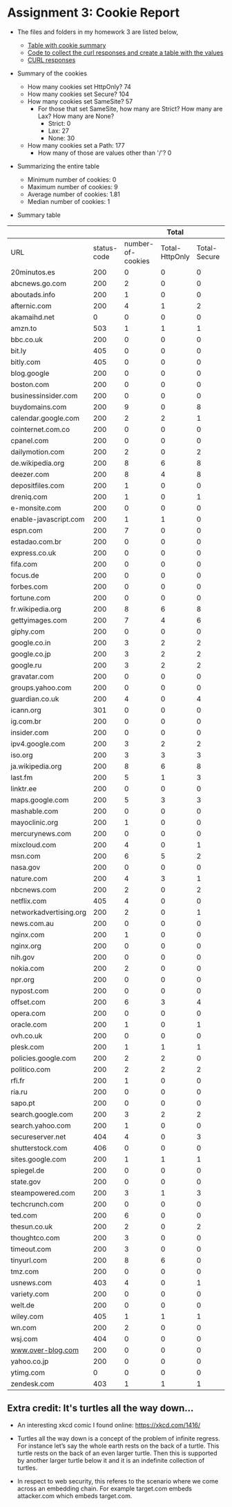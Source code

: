# Assignment 3: Cookie Report


* The files and folders in my homework 3 are listed below,
  * [Table with cookie summary](table.tsv)
  * [Code to collect the curl responses and create a table with the values](cookie.py)
  * [CURL responses](output)
  
  
  
* Summary of the cookies
  * How many cookies set HttpOnly?  74
  * How many cookies set Secure?  104
  * How many cookies set SameSite?  57
    * For those that set SameSite, how many are Strict? How many are Lax? How many are None?
	   * Strict:  0
	   * Lax:  27
	   * None:  30
  * How many cookies set a Path:  177
    * How many of those are values other than '/'?  0



* Summarizing the entire table
  * Minimum number of cookies:  0
  * Maximum number of cookies:  9
  * Average number of cookies:  1.81
  * Median number of cookies:  1


* Summary table


|                      |           |                 |Total         |            |              |          |1       || ||2       || ||3       ||FIELD18 ||4       || ||5       || ||6       || ||7       || ||8       || ||9       || ||
|----------------------|-----------|-----------------|--------------|------------|--------------|----------|--------|------|--------|-------|--------|-------|--------|-------|--------|-------|--------|-------|--------|-------|--------|-------|--------|-------|--------|-------|--------|-------|--------|-------|--------|-------|--------|-------|--------|-------|--------|-------|--------|-------|--------|-------|
|URL                   |status-code|number-of-cookies|Total-HttpOnly|Total-Secure|Total-SameSite|Total-Path|HttpOnly|Secure|SameSite|Path   |HttpOnly|Secure |SameSite|Path   |HttpOnly|Secure |SameSite|Path   |HttpOnly|Secure |SameSite|Path   |HttpOnly|Secure |SameSite|Path   |HttpOnly|Secure |SameSite|Path   |HttpOnly|Secure |SameSite|Path   |HttpOnly|Secure |SameSite|Path   |HttpOnly|Secure |SameSite|Path   |
|20minutos.es          |200        |0                |0             |0           |0             |0         |        |      |        |       |        |       |        |       |        |       |        |       |        |       |        |       |        |       |        |       |        |       |        |       |        |       |        |       |        |       |        |       |        |       |        |       |
|abcnews.go.com        |200        |2                |0             |0           |0             |2         |no      |no    |no      |/      |no      |no     |no      |/      |        |       |        |       |        |       |        |       |        |       |        |       |        |       |        |       |        |       |        |       |        |       |        |       |        |       |        |       |
|aboutads.info         |200        |1                |0             |0           |0             |1         |no      |no    |no      |/      |        |       |        |       |        |       |        |       |        |       |        |       |        |       |        |       |        |       |        |       |        |       |        |       |        |       |        |       |        |       |        |       |
|afternic.com          |200        |4                |1             |2           |0             |4         |yes     |yes   |no      |/      |no      |no     |no      |/      |no      |yes    |no      |/      |no      |no     |no      |/      |        |       |        |       |        |       |        |       |        |       |        |       |        |       |        |       |        |       |        |       |
|akamaihd.net          |0          |0                |0             |0           |0             |0         |        |      |        |       |        |       |        |       |        |       |        |       |        |       |        |       |        |       |        |       |        |       |        |       |        |       |        |       |        |       |        |       |        |       |        |       |
|amzn.to               |503        |1                |1             |1           |0             |1         |yes     |yes   |no      |/      |        |       |        |       |        |       |        |       |        |       |        |       |        |       |        |       |        |       |        |       |        |       |        |       |        |       |        |       |        |       |        |       |
|bbc.co.uk             |200        |0                |0             |0           |0             |0         |        |      |        |       |        |       |        |       |        |       |        |       |        |       |        |       |        |       |        |       |        |       |        |       |        |       |        |       |        |       |        |       |        |       |        |       |
|bit.ly                |405        |0                |0             |0           |0             |0         |        |      |        |       |        |       |        |       |        |       |        |       |        |       |        |       |        |       |        |       |        |       |        |       |        |       |        |       |        |       |        |       |        |       |        |       |
|bitly.com             |405        |0                |0             |0           |0             |0         |        |      |        |       |        |       |        |       |        |       |        |       |        |       |        |       |        |       |        |       |        |       |        |       |        |       |        |       |        |       |        |       |        |       |        |       |
|blog.google           |200        |0                |0             |0           |0             |0         |        |      |        |       |        |       |        |       |        |       |        |       |        |       |        |       |        |       |        |       |        |       |        |       |        |       |        |       |        |       |        |       |        |       |        |       |
|boston.com            |200        |0                |0             |0           |0             |0         |        |      |        |       |        |       |        |       |        |       |        |       |        |       |        |       |        |       |        |       |        |       |        |       |        |       |        |       |        |       |        |       |        |       |        |       |
|businessinsider.com   |200        |0                |0             |0           |0             |0         |        |      |        |       |        |       |        |       |        |       |        |       |        |       |        |       |        |       |        |       |        |       |        |       |        |       |        |       |        |       |        |       |        |       |        |       |
|buydomains.com        |200        |9                |0             |8           |8             |9         |no      |no    |no      |/      |no      |yes    |lax     |/      |no      |yes    |lax     |/      |no      |yes    |lax     |/      |no      |yes    |lax     |/      |no      |yes    |lax     |/      |no      |yes    |lax     |/      |no      |yes    |lax     |/      |no      |yes    |lax     |/      |
|calendar.google.com   |200        |2                |2             |1           |0             |2         |yes     |no    |no      |/      |yes     |yes    |no      |/      |        |       |        |       |        |       |        |       |        |       |        |       |        |       |        |       |        |       |        |       |        |       |        |       |        |       |        |       |
|cointernet.com.co     |200        |0                |0             |0           |0             |0         |        |      |        |       |        |       |        |       |        |       |        |       |        |       |        |       |        |       |        |       |        |       |        |       |        |       |        |       |        |       |        |       |        |       |        |       |
|cpanel.com            |200        |0                |0             |0           |0             |0         |        |      |        |       |        |       |        |       |        |       |        |       |        |       |        |       |        |       |        |       |        |       |        |       |        |       |        |       |        |       |        |       |        |       |        |       |
|dailymotion.com       |200        |2                |0             |2           |2             |2         |no      |yes   |none    |/      |no      |yes    |none    |/      |        |       |        |       |        |       |        |       |        |       |        |       |        |       |        |       |        |       |        |       |        |       |        |       |        |       |        |       |
|de.wikipedia.org      |200        |8                |6             |8           |0             |8         |yes     |yes   |no      |/      |yes     |yes    |no      |/      |yes     |yes    |no      |/      |yes     |yes    |no      |/      |no      |yes    |no      |/      |yes     |yes    |no      |/      |yes     |yes    |no      |/      |no      |yes    |no      |/      |        |       |        |       |
|deezer.com            |200        |8                |4             |8           |8             |8         |yes     |yes   |none    |/      |yes     |yes    |none    |/      |no      |yes    |none    |/      |no      |yes    |none    |/      |yes     |yes    |none    |/      |yes     |yes    |none    |/      |no      |yes    |none    |/      |no      |yes    |none    |/      |        |       |        |       |
|depositfiles.com      |200        |1                |0             |0           |0             |1         |no      |no    |no      |/      |        |       |        |       |        |       |        |       |        |       |        |       |        |       |        |       |        |       |        |       |        |       |        |       |        |       |        |       |        |       |        |       |
|dreniq.com            |200        |1                |0             |1           |0             |1         |no      |yes   |no      |/      |        |       |        |       |        |       |        |       |        |       |        |       |        |       |        |       |        |       |        |       |        |       |        |       |        |       |        |       |        |       |        |       |
|e-monsite.com         |200        |0                |0             |0           |0             |0         |        |      |        |       |        |       |        |       |        |       |        |       |        |       |        |       |        |       |        |       |        |       |        |       |        |       |        |       |        |       |        |       |        |       |        |       |
|enable-javascript.com |200        |1                |1             |0           |1             |1         |yes     |no    |lax     |/      |        |       |        |       |        |       |        |       |        |       |        |       |        |       |        |       |        |       |        |       |        |       |        |       |        |       |        |       |        |       |        |       |
|espn.com              |200        |7                |0             |0           |0             |7         |no      |no    |no      |/      |no      |no     |no      |/      |no      |no     |no      |/      |no      |no     |no      |/      |no      |no     |no      |/      |no      |no     |no      |/      |no      |no     |no      |/      |        |       |        |       |        |       |        |       |
|estadao.com.br        |200        |0                |0             |0           |0             |0         |        |      |        |       |        |       |        |       |        |       |        |       |        |       |        |       |        |       |        |       |        |       |        |       |        |       |        |       |        |       |        |       |        |       |        |       |
|express.co.uk         |200        |0                |0             |0           |0             |0         |        |      |        |       |        |       |        |       |        |       |        |       |        |       |        |       |        |       |        |       |        |       |        |       |        |       |        |       |        |       |        |       |        |       |        |       |
|fifa.com              |200        |0                |0             |0           |0             |0         |        |      |        |       |        |       |        |       |        |       |        |       |        |       |        |       |        |       |        |       |        |       |        |       |        |       |        |       |        |       |        |       |        |       |        |       |
|focus.de              |200        |0                |0             |0           |0             |0         |        |      |        |       |        |       |        |       |        |       |        |       |        |       |        |       |        |       |        |       |        |       |        |       |        |       |        |       |        |       |        |       |        |       |        |       |
|forbes.com            |200        |0                |0             |0           |0             |0         |        |      |        |       |        |       |        |       |        |       |        |       |        |       |        |       |        |       |        |       |        |       |        |       |        |       |        |       |        |       |        |       |        |       |        |       |
|fortune.com           |200        |0                |0             |0           |0             |0         |        |      |        |       |        |       |        |       |        |       |        |       |        |       |        |       |        |       |        |       |        |       |        |       |        |       |        |       |        |       |        |       |        |       |        |       |
|fr.wikipedia.org      |200        |8                |6             |8           |0             |8         |yes     |yes   |no      |/      |yes     |yes    |no      |/      |yes     |yes    |no      |/      |yes     |yes    |no      |/      |no      |yes    |no      |/      |yes     |yes    |no      |/      |yes     |yes    |no      |/      |no      |yes    |no      |/      |        |       |        |       |
|gettyimages.com       |200        |7                |4             |6           |0             |7         |yes     |yes   |no      |/      |yes     |yes    |no      |/      |no      |yes    |no      |/      |yes     |yes    |no      |/      |yes     |yes    |no      |/      |no      |yes    |no      |/      |no      |no     |no      |/      |        |       |        |       |        |       |        |       |
|giphy.com             |200        |0                |0             |0           |0             |0         |        |      |        |       |        |       |        |       |        |       |        |       |        |       |        |       |        |       |        |       |        |       |        |       |        |       |        |       |        |       |        |       |        |       |        |       |
|google.co.in          |200        |3                |2             |2           |1             |3         |no      |yes   |no      |/      |yes     |yes    |lax     |/      |yes     |no     |no      |/      |        |       |        |       |        |       |        |       |        |       |        |       |        |       |        |       |        |       |        |       |        |       |        |       |
|google.co.jp          |200        |3                |2             |2           |1             |3         |no      |yes   |no      |/      |yes     |yes    |lax     |/      |yes     |no     |no      |/      |        |       |        |       |        |       |        |       |        |       |        |       |        |       |        |       |        |       |        |       |        |       |        |       |
|google.ru             |200        |3                |2             |2           |1             |3         |no      |yes   |no      |/      |yes     |yes    |lax     |/      |yes     |no     |no      |/      |        |       |        |       |        |       |        |       |        |       |        |       |        |       |        |       |        |       |        |       |        |       |        |       |
|gravatar.com          |200        |0                |0             |0           |0             |0         |        |      |        |       |        |       |        |       |        |       |        |       |        |       |        |       |        |       |        |       |        |       |        |       |        |       |        |       |        |       |        |       |        |       |        |       |
|groups.yahoo.com      |200        |0                |0             |0           |0             |0         |        |      |        |       |        |       |        |       |        |       |        |       |        |       |        |       |        |       |        |       |        |       |        |       |        |       |        |       |        |       |        |       |        |       |        |       |
|guardian.co.uk        |200        |4                |0             |4           |0             |4         |no      |yes   |no      |/      |no      |yes    |no      |/      |no      |yes    |no      |/      |no      |yes    |no      |/      |        |       |        |       |        |       |        |       |        |       |        |       |        |       |        |       |        |       |        |       |
|icann.org             |301        |0                |0             |0           |0             |0         |        |      |        |       |        |       |        |       |        |       |        |       |        |       |        |       |        |       |        |       |        |       |        |       |        |       |        |       |        |       |        |       |        |       |        |       |
|ig.com.br             |200        |0                |0             |0           |0             |0         |        |      |        |       |        |       |        |       |        |       |        |       |        |       |        |       |        |       |        |       |        |       |        |       |        |       |        |       |        |       |        |       |        |       |        |       |
|insider.com           |200        |0                |0             |0           |0             |0         |        |      |        |       |        |       |        |       |        |       |        |       |        |       |        |       |        |       |        |       |        |       |        |       |        |       |        |       |        |       |        |       |        |       |        |       |
|ipv4.google.com       |200        |3                |2             |2           |1             |3         |no      |yes   |no      |/      |yes     |yes    |lax     |/      |yes     |no     |no      |/      |        |       |        |       |        |       |        |       |        |       |        |       |        |       |        |       |        |       |        |       |        |       |        |       |
|iso.org               |200        |3                |3             |3           |0             |3         |yes     |yes   |no      |/      |yes     |yes    |no      |/      |yes     |yes    |no      |/      |        |       |        |       |        |       |        |       |        |       |        |       |        |       |        |       |        |       |        |       |        |       |        |       |
|ja.wikipedia.org      |200        |8                |6             |8           |0             |8         |yes     |yes   |no      |/      |yes     |yes    |no      |/      |yes     |yes    |no      |/      |yes     |yes    |no      |/      |no      |yes    |no      |/      |yes     |yes    |no      |/      |yes     |yes    |no      |/      |no      |yes    |no      |/      |        |       |        |       |
|last.fm               |200        |5                |1             |3           |0             |5         |no      |no    |no      |/      |no      |no     |no      |/      |yes     |yes    |no      |/      |no      |yes    |no      |/      |no      |yes    |no      |/      |        |       |        |       |        |       |        |       |        |       |        |       |        |       |        |       |
|linktr.ee             |200        |0                |0             |0           |0             |0         |        |      |        |       |        |       |        |       |        |       |        |       |        |       |        |       |        |       |        |       |        |       |        |       |        |       |        |       |        |       |        |       |        |       |        |       |
|maps.google.com       |200        |5                |3             |3           |1             |5         |no      |yes   |no      |/      |yes     |yes    |lax     |/      |yes     |no     |no      |/      |no      |yes    |no      |/      |yes     |no     |no      |/      |        |       |        |       |        |       |        |       |        |       |        |       |        |       |        |       |
|mashable.com          |200        |0                |0             |0           |0             |0         |        |      |        |       |        |       |        |       |        |       |        |       |        |       |        |       |        |       |        |       |        |       |        |       |        |       |        |       |        |       |        |       |        |       |        |       |
|mayoclinic.org        |200        |1                |0             |0           |0             |1         |no      |no    |no      |/      |        |       |        |       |        |       |        |       |        |       |        |       |        |       |        |       |        |       |        |       |        |       |        |       |        |       |        |       |        |       |        |       |
|mercurynews.com       |200        |0                |0             |0           |0             |0         |        |      |        |       |        |       |        |       |        |       |        |       |        |       |        |       |        |       |        |       |        |       |        |       |        |       |        |       |        |       |        |       |        |       |        |       |
|mixcloud.com          |200        |4                |0             |1           |1             |4         |no      |no    |no      |/      |no      |no     |no      |/      |no      |yes    |lax     |/      |no      |no     |no      |/      |        |       |        |       |        |       |        |       |        |       |        |       |        |       |        |       |        |       |        |       |
|msn.com               |200        |6                |5             |2           |2             |6         |yes     |no    |no      |/      |yes     |no     |no      |/      |yes     |yes    |none    |/      |yes     |no     |no      |/      |yes     |no     |no      |/      |no      |yes    |none    |/      |        |       |        |       |        |       |        |       |        |       |        |       |
|nasa.gov              |200        |0                |0             |0           |0             |0         |        |      |        |       |        |       |        |       |        |       |        |       |        |       |        |       |        |       |        |       |        |       |        |       |        |       |        |       |        |       |        |       |        |       |        |       |
|nature.com            |200        |4                |3             |1           |0             |4         |yes     |yes   |no      |/      |yes     |no     |no      |/      |yes     |no     |no      |/      |no      |no     |no      |/      |        |       |        |       |        |       |        |       |        |       |        |       |        |       |        |       |        |       |        |       |
|nbcnews.com           |200        |2                |0             |2           |2             |2         |no      |yes   |none    |/      |no      |yes    |none    |/      |        |       |        |       |        |       |        |       |        |       |        |       |        |       |        |       |        |       |        |       |        |       |        |       |        |       |        |       |
|netflix.com           |405        |4                |0             |0           |0             |4         |no      |no    |no      |/      |no      |no     |no      |/      |no      |no     |no      |/      |no      |no     |no      |/      |        |       |        |       |        |       |        |       |        |       |        |       |        |       |        |       |        |       |        |       |
|networkadvertising.org|200        |2                |0             |1           |1             |2         |no      |no    |no      |/      |no      |yes    |none    |/      |        |       |        |       |        |       |        |       |        |       |        |       |        |       |        |       |        |       |        |       |        |       |        |       |        |       |        |       |
|news.com.au           |200        |0                |0             |0           |0             |0         |        |      |        |       |        |       |        |       |        |       |        |       |        |       |        |       |        |       |        |       |        |       |        |       |        |       |        |       |        |       |        |       |        |       |        |       |
|nginx.com             |200        |1                |0             |0           |0             |0         |no      |no    |no      |no     |        |       |        |       |        |       |        |       |        |       |        |       |        |       |        |       |        |       |        |       |        |       |        |       |        |       |        |       |        |       |        |       |
|nginx.org             |200        |0                |0             |0           |0             |0         |        |      |        |       |        |       |        |       |        |       |        |       |        |       |        |       |        |       |        |       |        |       |        |       |        |       |        |       |        |       |        |       |        |       |        |       |
|nih.gov               |200        |0                |0             |0           |0             |0         |        |      |        |       |        |       |        |       |        |       |        |       |        |       |        |       |        |       |        |       |        |       |        |       |        |       |        |       |        |       |        |       |        |       |        |       |
|nokia.com             |200        |2                |0             |0           |0             |2         |no      |no    |no      |/      |no      |no     |no      |/      |        |       |        |       |        |       |        |       |        |       |        |       |        |       |        |       |        |       |        |       |        |       |        |       |        |       |        |       |
|npr.org               |200        |0                |0             |0           |0             |0         |        |      |        |       |        |       |        |       |        |       |        |       |        |       |        |       |        |       |        |       |        |       |        |       |        |       |        |       |        |       |        |       |        |       |        |       |
|nypost.com            |200        |0                |0             |0           |0             |0         |        |      |        |       |        |       |        |       |        |       |        |       |        |       |        |       |        |       |        |       |        |       |        |       |        |       |        |       |        |       |        |       |        |       |        |       |
|offset.com            |200        |6                |3             |4           |4             |6         |yes     |yes   |lax     |/      |no      |no     |no      |/      |no      |no     |no      |/      |no      |yes    |none    |/      |yes     |yes    |lax     |/      |yes     |yes    |lax     |/      |        |       |        |       |        |       |        |       |        |       |        |       |
|opera.com             |200        |0                |0             |0           |0             |0         |        |      |        |       |        |       |        |       |        |       |        |       |        |       |        |       |        |       |        |       |        |       |        |       |        |       |        |       |        |       |        |       |        |       |        |       |
|oracle.com            |200        |1                |0             |1           |1             |1         |no      |yes   |none    |/      |        |       |        |       |        |       |        |       |        |       |        |       |        |       |        |       |        |       |        |       |        |       |        |       |        |       |        |       |        |       |        |       |
|ovh.co.uk             |200        |0                |0             |0           |0             |0         |        |      |        |       |        |       |        |       |        |       |        |       |        |       |        |       |        |       |        |       |        |       |        |       |        |       |        |       |        |       |        |       |        |       |        |       |
|plesk.com             |200        |1                |1             |1           |1             |1         |yes     |yes   |none    |/      |        |       |        |       |        |       |        |       |        |       |        |       |        |       |        |       |        |       |        |       |        |       |        |       |        |       |        |       |        |       |        |       |
|policies.google.com   |200        |2                |2             |0           |0             |2         |yes     |no    |no      |/      |yes     |no     |no      |/      |        |       |        |       |        |       |        |       |        |       |        |       |        |       |        |       |        |       |        |       |        |       |        |       |        |       |        |       |
|politico.com          |200        |2                |2             |2           |2             |2         |yes     |yes   |none    |/      |yes     |yes    |none    |/      |        |       |        |       |        |       |        |       |        |       |        |       |        |       |        |       |        |       |        |       |        |       |        |       |        |       |        |       |
|rfi.fr                |200        |1                |0             |0           |0             |1         |no      |no    |no      |/      |        |       |        |       |        |       |        |       |        |       |        |       |        |       |        |       |        |       |        |       |        |       |        |       |        |       |        |       |        |       |        |       |
|ria.ru                |200        |0                |0             |0           |0             |0         |        |      |        |       |        |       |        |       |        |       |        |       |        |       |        |       |        |       |        |       |        |       |        |       |        |       |        |       |        |       |        |       |        |       |        |       |
|sapo.pt               |200        |0                |0             |0           |0             |0         |        |      |        |       |        |       |        |       |        |       |        |       |        |       |        |       |        |       |        |       |        |       |        |       |        |       |        |       |        |       |        |       |        |       |        |       |
|search.google.com     |200        |3                |2             |2           |1             |3         |no      |yes   |no      |/      |yes     |yes    |lax     |/      |yes     |no     |no      |/      |        |       |        |       |        |       |        |       |        |       |        |       |        |       |        |       |        |       |        |       |        |       |        |       |
|search.yahoo.com      |200        |1                |0             |0           |0             |1         |no      |no    |no      |/      |        |       |        |       |        |       |        |       |        |       |        |       |        |       |        |       |        |       |        |       |        |       |        |       |        |       |        |       |        |       |        |       |
|secureserver.net      |404        |4                |0             |3           |2             |4         |no      |yes   |none    |/      |no      |yes    |none    |/      |no      |yes    |no      |/      |no      |no     |no      |/      |        |       |        |       |        |       |        |       |        |       |        |       |        |       |        |       |        |       |        |       |
|shutterstock.com      |406        |0                |0             |0           |0             |0         |        |      |        |       |        |       |        |       |        |       |        |       |        |       |        |       |        |       |        |       |        |       |        |       |        |       |        |       |        |       |        |       |        |       |        |       |
|sites.google.com      |200        |1                |1             |1           |0             |1         |yes     |yes   |no      |/      |        |       |        |       |        |       |        |       |        |       |        |       |        |       |        |       |        |       |        |       |        |       |        |       |        |       |        |       |        |       |        |       |
|spiegel.de            |200        |0                |0             |0           |0             |0         |        |      |        |       |        |       |        |       |        |       |        |       |        |       |        |       |        |       |        |       |        |       |        |       |        |       |        |       |        |       |        |       |        |       |        |       |
|state.gov             |200        |0                |0             |0           |0             |0         |        |      |        |       |        |       |        |       |        |       |        |       |        |       |        |       |        |       |        |       |        |       |        |       |        |       |        |       |        |       |        |       |        |       |        |       |
|steampowered.com      |200        |3                |1             |3           |3             |3         |yes     |yes   |none    |/      |no      |yes    |none    |/      |no      |yes    |none    |/      |        |       |        |       |        |       |        |       |        |       |        |       |        |       |        |       |        |       |        |       |        |       |        |       |
|techcrunch.com        |200        |0                |0             |0           |0             |0         |        |      |        |       |        |       |        |       |        |       |        |       |        |       |        |       |        |       |        |       |        |       |        |       |        |       |        |       |        |       |        |       |        |       |        |       |
|ted.com               |200        |6                |0             |0           |0             |6         |no      |no    |no      |/      |no      |no     |no      |/      |no      |no     |no      |/      |no      |no     |no      |/      |no      |no     |no      |/      |no      |no     |no      |/      |        |       |        |       |        |       |        |       |        |       |        |       |
|thesun.co.uk          |200        |2                |0             |2           |2             |2         |no      |yes   |none    |/      |no      |yes    |none    |/      |        |       |        |       |        |       |        |       |        |       |        |       |        |       |        |       |        |       |        |       |        |       |        |       |        |       |        |       |
|thoughtco.com         |200        |3                |0             |0           |0             |3         |no      |no    |no      |/      |no      |no     |no      |/      |no      |no     |no      |/      |        |       |        |       |        |       |        |       |        |       |        |       |        |       |        |       |        |       |        |       |        |       |        |       |
|timeout.com           |200        |3                |0             |0           |0             |3         |no      |no    |no      |/      |no      |no     |no      |/      |no      |no     |no      |/      |        |       |        |       |        |       |        |       |        |       |        |       |        |       |        |       |        |       |        |       |        |       |        |       |
|tinyurl.com           |200        |8                |6             |0           |8             |8         |no      |no    |lax     |/      |yes     |no     |lax     |/      |yes     |no     |lax     |/      |yes     |no     |lax     |/      |no      |no     |lax     |/      |yes     |no     |lax     |/      |yes     |no     |lax     |/      |yes     |no     |lax     |/      |        |       |        |       |
|tmz.com               |200        |0                |0             |0           |0             |0         |        |      |        |       |        |       |        |       |        |       |        |       |        |       |        |       |        |       |        |       |        |       |        |       |        |       |        |       |        |       |        |       |        |       |        |       |
|usnews.com            |403        |4                |0             |1           |1             |4         |no      |no    |no      |/      |no      |yes    |none    |/      |no      |yes    |none    |/      |no      |no     |no      |/      |        |       |        |       |        |       |        |       |        |       |        |       |        |       |        |       |        |       |        |       |
|variety.com           |200        |0                |0             |0           |0             |0         |        |      |        |       |        |       |        |       |        |       |        |       |        |       |        |       |        |       |        |       |        |       |        |       |        |       |        |       |        |       |        |       |        |       |        |       |
|welt.de               |200        |0                |0             |0           |0             |0         |        |      |        |       |        |       |        |       |        |       |        |       |        |       |        |       |        |       |        |       |        |       |        |       |        |       |        |       |        |       |        |       |        |       |        |       |
|wiley.com             |405        |1                |1             |1           |1             |1         |yes     |yes   |none    |/      |        |       |        |       |        |       |        |       |        |       |        |       |        |       |        |       |        |       |        |       |        |       |        |       |        |       |        |       |        |       |        |       |
|wn.com                |200        |2                |0             |0           |0             |0         |no      |no    |no      |no     |no      |no     |no      |no     |        |       |        |       |        |       |        |       |        |       |        |       |        |       |        |       |        |       |        |       |        |       |        |       |        |       |        |       |
|wsj.com               |404        |0                |0             |0           |0             |0         |        |      |        |       |        |       |        |       |        |       |        |       |        |       |        |       |        |       |        |       |        |       |        |       |        |       |        |       |        |       |        |       |        |       |        |       |
|www.over-blog.com     |200        |0                |0             |0           |0             |0         |        |      |        |       |        |       |        |       |        |       |        |       |        |       |        |       |        |       |        |       |        |       |        |       |        |       |        |       |        |       |        |       |        |       |        |       |
|yahoo.co.jp           |200        |0                |0             |0           |0             |0         |        |      |        |       |        |       |        |       |        |       |        |       |        |       |        |       |        |       |        |       |        |       |        |       |        |       |        |       |        |       |        |       |        |       |        |       |
|ytimg.com             |0          |0                |0             |0           |0             |0         |        |      |        |       |        |       |        |       |        |       |        |       |        |       |        |       |        |       |        |       |        |       |        |       |        |       |        |       |        |       |        |       |        |       |        |       |
|zendesk.com           |403        |1                |1             |1           |1             |1         |yes     |yes   |none    |/      |        |       |        |       |        |       |        |       |        |       |        |       |        |       |        |       |        |       |        |       |        |       |        |       |        |       |        |       |        |       |        |       |


  

## Extra credit: It's turtles all the way down...

* An interesting xkcd comic I found online: https://xkcd.com/1416/

* Turtles all the way down is a concept of the problem of infinite regress. For instance let’s say the whole earth rests on the back of a turtle. This turtle rests on the back of an even larger turtle. Then this is supported by another larger turtle below it and it is an indefinite collection of turtles.

* In respect to web security, this referes to the scenario where we come across an embedding chain. For example target.com embeds attacker.com which embeds target.com. 


